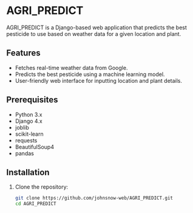 # AGRI_PREDICT

AGRI_PREDICT is a Django-based web application that predicts the best pesticide to use based on weather data for a given location and plant.

## Features

- Fetches real-time weather data from Google.
- Predicts the best pesticide using a machine learning model.
- User-friendly web interface for inputting location and plant details.

## Prerequisites

- Python 3.x
- Django 4.x
- joblib
- scikit-learn
- requests
- BeautifulSoup4
- pandas

## Installation

1. Clone the repository:
   ```bash
   git clone https://github.com/johnsnow-web/AGRI_PREDICT.git
   cd AGRI_PREDICT
